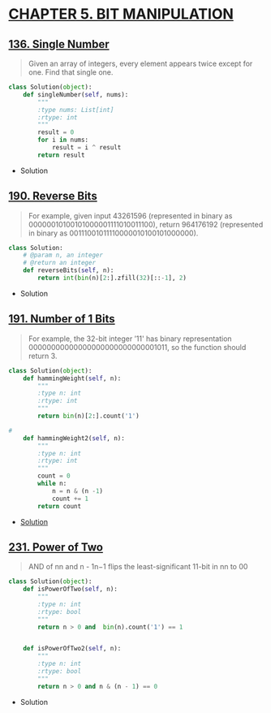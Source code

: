 # [CHAPTER 5. BIT MANIPULATION](https://leetcode.com/courses/chapters/6)

## [136. Single Number](https://leetcode.com/problems/single-number/)
>Given an array of integers, every element appears twice except for one. Find that single one.

```python
class Solution(object):
    def singleNumber(self, nums):
        """
        :type nums: List[int]
        :rtype: int
        """
        result = 0
        for i in nums:
            result = i ^ result
        return result
```
* Solution


## [190. Reverse Bits](https://leetcode.com/problems/reverse-bits/)
>For example, given input 43261596 (represented in binary as 00000010100101000001111010011100), return 964176192 (represented in binary as 00111001011110000010100101000000).

```python
class Solution:
    # @param n, an integer
    # @return an integer
    def reverseBits(self, n):
        return int(bin(n)[2:].zfill(32)[::-1], 2)
```
* Solution

## [191. Number of 1 Bits](https://leetcode.com/problems/number-of-1-bits/)
>For example, the 32-bit integer ’11' has binary representation 00000000000000000000000000001011, so the function should return 3.

```python
class Solution(object):
    def hammingWeight(self, n):
        """
        :type n: int
        :rtype: int
        """
        return bin(n)[2:].count('1')

# 
    def hammingWeight2(self, n):
        """
        :type n: int
        :rtype: int
        """
        count = 0
        while n:
            n = n & (n -1)
            count += 1
        return count
```
* [Solution](https://leetcode.com/articles/number-1-bits/)


## [231. Power of Two](https://leetcode.com/problems/power-of-two/)
>AND of nn and n - 1n−1 flips the least-significant 11-bit in nn to 00

```python
class Solution(object):
    def isPowerOfTwo(self, n):
        """
        :type n: int
        :rtype: bool
        """
        return n > 0 and  bin(n).count('1') == 1


    def isPowerOfTwo2(self, n):
        """
        :type n: int
        :rtype: bool
        """
        return n > 0 and n & (n - 1) == 0

```
* Solution
